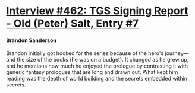 # [Interview #462: TGS Signing Report - Old (Peter) Salt, Entry #7](https://www.theoryland.com/intvmain.php?i=462#7)

#### Brandon Sanderson

Brandon initially got hooked for the series because of the hero's journey—and the size of the books (he was on a budget). It changed as he grew up, and he mentions how much he enjoyed the prologue by contrasting it with generic fantasy prologues that are long and drawn out. What kept him reading was the depth of world building and the secrets embedded within secrets.

